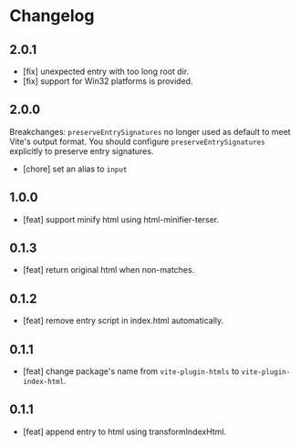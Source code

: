 # Changelog

## 2.0.1

- [fix] unexpected entry with too long root dir.
- [fix] support for Win32 platforms is provided.

## 2.0.0

Breakchanges: `preserveEntrySignatures` no longer used as default to meet Vite's output format. You should configure `preserveEntrySignatures` explicitly to preserve entry signatures.

- [chore] set an alias to `input`

## 1.0.0

- [feat] support minify html using html-minifier-terser.

## 0.1.3

- [feat] return original html when non-matches.

## 0.1.2

- [feat] remove entry script in index.html automatically.

## 0.1.1

- [feat] change package's name from `vite-plugin-htmls` to `vite-plugin-index-html`.

## 0.1.1

- [feat] append entry to html using transformIndexHtml.
